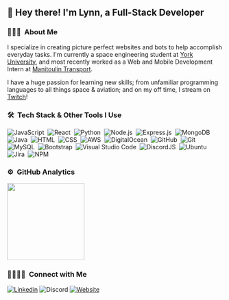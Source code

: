 <!-- ![Banner](https://raw.githubusercontent.com/AlAgilly/AlAgilly/master/assets/Banner.jpg) -->

<h2>👋&nbsp;Hey there! I'm Lynn, a Full-Stack Developer</h2>

### 👨🏻‍💻 &nbsp;About Me
I specialize in creating picture perfect websites and bots to help accomplish everyday tasks. I'm currently a space engineering student at <a target="_blank" href="https://www.yorku.ca/index.html">York University</a>, and most recently worked as a Web and Mobile Development Intern at <a target="_blank" href="https://manitoulintransport.com/">Manitoulin Transport</a>.

I have a huge passion for learning new skills; from unfamiliar programming languages to all things space & aviation; and on my off time, I stream on <a target="_blank" href="https://www.twitch.tv/jellyfashe">Twitch</a>!


<!-- I’m available for freelance work and am constantly looking for interesting & meaningful projects to take on. Feel free to <a href="mailto:lynn.alagilly@yahoo.ca">shoot me a message</a> if you have any questions and/or opportunities or even just to say hi! -->
### 🛠 &nbsp;Tech Stack & Other Tools I Use

![JavaScript](https://img.shields.io/badge/-JavaScript-05122A?style=for-the-badge&logo=javascript)&nbsp;
![React](https://img.shields.io/badge/-React-05122A?style=for-the-badge&logo=react)&nbsp;
![Python](https://img.shields.io/badge/-Python-05122A?style=for-the-badge&logo=python)&nbsp;
![Node.js](https://img.shields.io/badge/-Node.js-05122A?style=for-the-badge&logo=node.js)&nbsp;
![Express.js](https://img.shields.io/badge/express.js-05122A?style=for-the-badge&logo=express)&nbsp;
![MongoDB](https://img.shields.io/badge/MongoDB-05122A?style=for-the-badge&logo=mongodb)&nbsp;
![Java](https://img.shields.io/badge/-Java-05122A?style=for-the-badge&logo=java&logoColor=FFA518)&nbsp;
![HTML](https://img.shields.io/badge/-HTML-05122A?style=for-the-badge&logo=HTML5)&nbsp;
![CSS](https://img.shields.io/badge/-CSS-05122A?style=for-the-badge&logo=CSS3&logoColor=1572B6)&nbsp;
![AWS](https://img.shields.io/badge/AWS-05122A?style=for-the-badge&logo=amazon-aws)&nbsp;
![DigitalOcean](https://img.shields.io/badge/DigitalOcean-05122A?style=for-the-badge&logo=digitalOcean)&nbsp;
![GitHub](https://img.shields.io/badge/github-05122A?style=for-the-badge&logo=github)&nbsp;
![Git](https://img.shields.io/badge/-Git-05122A?style=for-the-badge&logo=git)&nbsp;
![MySQL](https://img.shields.io/badge/mysql-05122A?style=for-the-badge&logo=mysql)&nbsp;
![Bootstrap](https://img.shields.io/badge/-Bootstrap-05122A?style=for-the-badge&logo=bootstrap&logoColor=563D7C)&nbsp;
![Visual Studio Code](https://img.shields.io/badge/-Visual%20Studio%20Code-05122A?style=for-the-badge&logo=visual-studio-code&logoColor=007ACC)&nbsp;
![DiscordJS](https://img.shields.io/badge/discord.js-05122A?style=for-the-badge&logo=Discord)&nbsp;
![Ubuntu](https://img.shields.io/badge/Ubuntu-05122A?style=for-the-badge&logo=ubuntu)&nbsp;
![Jira](https://img.shields.io/badge/Jira-05122A?style=for-the-badge&logo=jira)&nbsp;
![NPM](https://img.shields.io/badge/NPM-05122A?style=for-the-badge&logo=npm)&nbsp;


### ⚙️ &nbsp;GitHub Analytics

<p align="left">
<a href="https://github.com/AlAgilly">
  <img height="180em" src="https://github-readme-stats-eight-theta.vercel.app/api/top-langs/?username=alagilly&layout=compact&langs_count=8&theme=algolia"/>
</a>
</p>

### 🫱🏼‍🫲🏽 &nbsp;Connect with Me

<a href="https://www.linkedin.com/in/lynnalagilly/">![Linkedin](https://img.shields.io/badge/Linkedin-05122A?style=for-the-badge&logo=Linkedin&logoColor=white)</a>
![Discord](https://img.shields.io/badge/alagilly-05122A?style=for-the-badge&logo=discord&logoColor=white)
<a href="https://alagilly.dev">![Website](https://img.shields.io/badge/alagilly.dev-05122A?style=for-the-badge&logoColor=white)</a>
